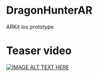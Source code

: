 # DragonHunterAR

ARKit ios prototype

# Teaser video

[![IMAGE ALT TEXT HERE](http://img.youtube.com/vi/HWpkdtE0k_8/0.jpg)](http://www.youtube.com/watch?v=HWpkdtE0k_8)
